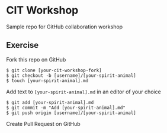 CIT Workshop
======================

Sample repo for GitHub collaboration workshop

Exercise
------------------

Fork this repo on GitHub

```
$ git clone [your-cit-workshop-fork]
$ git checkout -b [username]/[your-spirit-animal]
$ touch [your-spirit-animal].md 
```

Add text to ```[your-spirit-animal].md``` in an editor of your choice

```
$ git add [your-spirit-animal].md
$ git commit -m "Add [your-spirit-animal].md"
$ git push origin [username]/[your-spirit-animal]
```
Create Pull Request on GitHub
